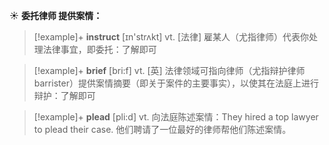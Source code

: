 ☀ <span class="category">**委托律师 提供案情：**</span>
>[!example]+ <span class="vocabulary">**instruct**</span> [ɪn'strʌkt] 
> <span class="definition">vt. [法律] 雇某人（尤指律师）代表你处理法律事宜，即委托：</span>了解即可

>[!example]+ <span class="vocabulary">**brief**</span> [bri:f] 
> <span class="definition">vt. [英] 法律领域可指向律师（尤指辩护律师barrister）提供案情摘要（即关于案件的主要事实），以使其在法庭上进行辩护：</span>了解即可
           
>[!example]+ <span class="vocabulary">**plead**</span> [pli:d]
> <span class="definition">vt. 向法庭陈述案情：</span>They hired a top lawyer to plead their case. 他们聘请了一位最好的律师帮他们陈述案情。
